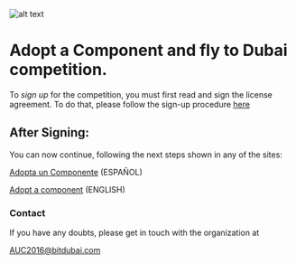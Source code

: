 ![alt text](https://github.com/bitDubai/media-kit/blob/master/MediaKit/Fermat%20Branding/Fermat%20Logotype/Fermat_Logo_3D.png "Fermat Logo")

# Adopt a Component and fly to Dubai competition.
To *sign up* for the competition, you must first read and sign the license agreement.
To do that, please follow the sign-up procedure [here](https://github.com/bitdubai/contribution-program/tree/master/license-agreements/README.md)

## After Signing: 

You can now continue, following the next steps shown in any of the sites:

[Adopta un Componente](https://docs.google.com/document/d/1a5Fv8XNcSYDRRin8o-6V8JcJ4FjIeMMyyIxP3WokdPI/edit?usp=sharing) (ESPAÑOL)

[Adopt a component](https://docs.google.com/document/d/1F_pONqLdKjijMFaaLL-3t7UENiFov4W55rkQZ9dmuEM/edit?usp=sharing) (ENGLISH)

### Contact	
If you have any doubts, please get in touch with the organization at

AUC2016@bitdubai.com

